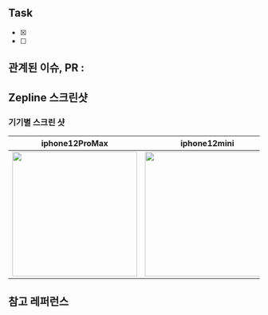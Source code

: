 ## Task
- [x]  
- [ ]  

## 관계된 이슈, PR :  


## Zepline 스크린샷  


### 기기별 스크린 샷
iphone12ProMax | iphone12mini | iphoneSE  |
:---: | :---: | :---:
<img width="250" src=""> | <img width="250" src=""> | <img width="250" src="">


## 참고 레퍼런스  



